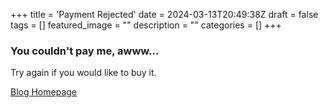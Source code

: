 +++
title = 'Payment Rejected'
date = 2024-03-13T20:49:38Z
draft = false
tags = []
featured_image = ""
description = ""
categories = []
+++
### You couldn't pay me, awww...

Try again if you would like to buy it.

[Blog Homepage](/)